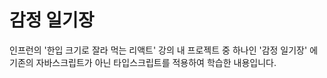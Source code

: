 # 감정 일기장

인프런의 '한입 크기로 잘라 먹는 리액트' 강의 내 프로젝트 중 하나인 '감정 일기장' 에  
기존의 자바스크립트가 아닌 타입스크립트를 적용하여 학습한 내용입니다.
